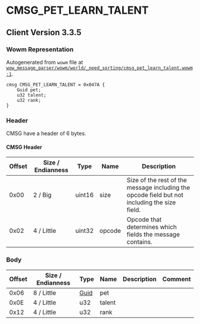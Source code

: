 # CMSG_PET_LEARN_TALENT

## Client Version 3.3.5

### Wowm Representation

Autogenerated from `wowm` file at [`wow_message_parser/wowm/world/_need_sorting/cmsg_pet_learn_talent.wowm:1`](https://github.com/gtker/wow_messages/tree/main/wow_message_parser/wowm/world/_need_sorting/cmsg_pet_learn_talent.wowm#L1).
```rust,ignore
cmsg CMSG_PET_LEARN_TALENT = 0x047A {
    Guid pet;
    u32 talent;
    u32 rank;
}
```
### Header

CMSG have a header of 6 bytes.

#### CMSG Header

| Offset | Size / Endianness | Type   | Name   | Description |
| ------ | ----------------- | ------ | ------ | ----------- |
| 0x00   | 2 / Big           | uint16 | size   | Size of the rest of the message including the opcode field but not including the size field.|
| 0x02   | 4 / Little        | uint32 | opcode | Opcode that determines which fields the message contains.|

### Body

| Offset | Size / Endianness | Type | Name | Description | Comment |
| ------ | ----------------- | ---- | ---- | ----------- | ------- |
| 0x06 | 8 / Little | [Guid](../spec/packed-guid.md) | pet |  |  |
| 0x0E | 4 / Little | u32 | talent |  |  |
| 0x12 | 4 / Little | u32 | rank |  |  |

